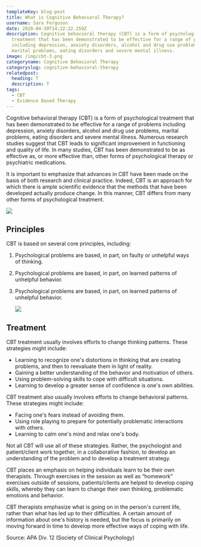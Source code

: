 ```yaml
---
templateKey: blog-post
title: What is Cognitive Behavioral Therapy?
username: Sara Ferguson
date: 2020-04-30T14:22:22.259Z
description: Cognitive behavioral therapy (CBT) is a form of psychological
  treatment that has been demonstrated to be effective for a range of problems
  including depression, anxiety disorders, alcohol and drug use problems,
  marital problems, eating disorders and severe mental illness.
image: /img/cbt-3.png
categoryname: Cognitive Behavioral Therapy
categoryslug: cognitive-behavioral-therapy
relatedpost:
  heading: T
  description: T
tags:
  - CBT
  - Evidence Based Therapy
---
```

Cognitive behavioral therapy (CBT) is a form of psychological treatment that has been demonstrated to be effective for a range of problems including depression, anxiety disorders, alcohol and drug use problems, marital problems, eating disorders and severe mental illness. Numerous research studies suggest that CBT leads to significant improvement in functioning and quality of life. In many studies, CBT has been demonstrated to be as effective as, or more effective than, other forms of psychological therapy or psychiatric medications.

It is important to emphasize that advances in CBT have been made on the basis of both research and clinical practice. Indeed, CBT is an approach for which there is ample scientific evidence that the methods that have been developed actually produce change. In this manner, CBT differs from many other forms of psychological treatment.



![](/img/cbt-1.jpg)

## Principles

CBT is based on several core principles, including:

1. Psychological problems are based, in part, on faulty or unhelpful ways of thinking.
2. Psychological problems are based, in part, on learned patterns of unhelpful behavior.
3. Psychological problems are based, in part, on learned patterns of unhelpful behavior.

   ![](/img/cbt-2.jpg)

## Treatment

CBT treatment usually involves efforts to change thinking patterns. These strategies might include:

* Learning to recognize one's distortions in thinking that are creating problems, and then to reevaluate them in light of reality.
* Gaining a better understanding of the behavior and motivation of others.
* Using problem-solving skills to cope with difficult situations.
* Learning to develop a greater sense of confidence is one's own abilities.

CBT treatment also usually involves efforts to change behavioral patterns. These strategies might include:

* Facing one's fears instead of avoiding them.
* Using role playing to prepare for potentially problematic interactions with others.
* Learning to calm one's mind and relax one's body.

Not all CBT will use all of these strategies. Rather, the psychologist and patient/client work together, in a collaborative fashion, to develop an understanding of the problem and to develop a treatment strategy.

CBT places an emphasis on helping individuals learn to be their own therapists. Through exercises in the session as well as “homework” exercises outside of sessions, patients/clients are helped to develop coping skills, whereby they can learn to change their own thinking, problematic emotions and behavior.

CBT therapists emphasize what is going on in the person's current life, rather than what has led up to their difficulties. A certain amount of information about one's history is needed, but the focus is primarily on moving forward in time to develop more effective ways of coping with life.

Source: APA Div. 12 (Society of Clinical Psychology)